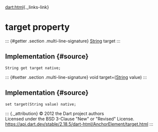 [dart:html](../../dart-html/dart-html-library){._links-link}

target property
===============

::: {#getter .section .multi-line-signature}
[String](../../dart-core/string-class) target
:::

Implementation {#source}
--------------

``` {.language-dart data-language="dart"}
String get target native;
```

::: {#setter .section .multi-line-signature}
void target=([String](../../dart-core/string-class) value)
:::

Implementation {#source}
--------------

``` {.language-dart data-language="dart"}
set target(String value) native;
```

::: {._attribution}
© 2012 the Dart project authors\
Licensed under the BSD 3-Clause \"New\" or \"Revised\" License.\
<https://api.dart.dev/stable/2.18.5/dart-html/AnchorElement/target.html>
:::
